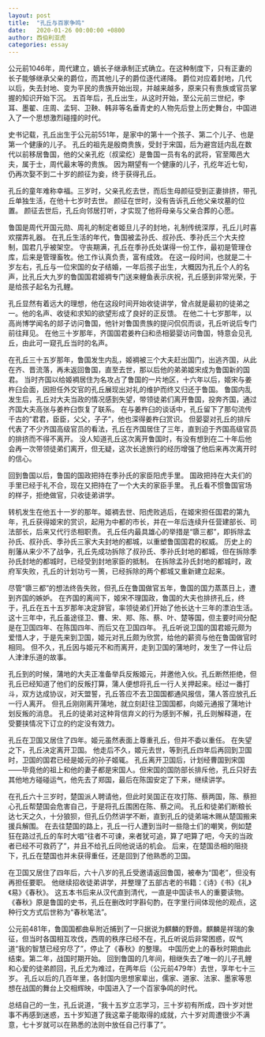 ```yaml
---
layout: post
title:  "孔丘与百家争鸣"
date:   2020-01-26 00:00:00 +0800
author: 西伯利亚虎
categories: essay
---
```


公元前1046年，周代建立，嫡长子继承制正式确立。在这种制度下，只有正妻的长子能够继承父亲的爵位，而其他儿子的爵位逐代递降。
爵位对应着封地，几代以后，失去封地、变为平民的贵族开始出现，并越来越多，原来只有贵族或官员掌握的知识开始下沉。
五百年后，孔丘出生，从这时开始，至公元前三世纪，李耳、墨翟、庄周、孟轲、卫鞅、韩非等名垂青史的人物先后登上历史舞台，中国进入了一个思想激烈碰撞的时代。

史书记载，孔丘出生于公元前551年，是家中的第十一个孩子、第二个儿子、也是第一个健康的儿子。
孔丘的祖先是殷商贵族，受封于宋国，后为避宫廷内乱在数代以前移居鲁国，他的父亲孔纥（叔梁纥）是鲁国一员有名的武将，官至陬邑大夫，属于士，周代最末等的贵族。
因为期望有一个健康的儿子，孔纥年近七旬，仍再次娶不到二十岁的颜征为妾，终于获得孔丘。

孔丘的童年难称幸福。三岁时，父亲孔纥去世，而后生母颜征受到正妻排挤，带孔丘单独生活，在他十七岁时去世。
颜征在世时，没有告诉孔丘他父亲坟墓的位置。
颜征去世后，孔丘向邻居打听，才实现了他将母亲与父亲合葬的心愿。

鲁国是周代开国元勋、周礼的制定者姬旦儿子的封地，礼制传统深厚，孔丘儿时喜欢摆弄礼器。
在孔丘生活的年代，鲁国被孟孙氏、叔孙氏、季孙氏三个大夫控制，国君几乎被架空。
守丧期满，孔丘在季孙氏处谋得一份工作，最初是管理仓库，后来是管理畜牧。他工作认真负责，富有成效。
在这一段时间，也就是二十岁左右，孔丘与一位宋国的女子结婚，一年后孩子出生，大概因为孔丘个人的名声，比孔丘大九岁的鲁国国君姬裯专门送来鲤鱼表示庆祝，孔丘感到非常光荣，于是给孩子起名为孔鲤。

孔丘显然有着远大的理想，他在这段时间开始收徒讲学，曾点就是最初的徒弟之一。他的名声、收徒和求知的欲望形成了良好的正反馈。
在他二十七岁那年，以高尚博学闻名的郯子访问鲁国，他针对鲁国贵族的提问侃侃而谈，孔丘听说后专门前往拜见。
在他三十岁那年，齐国国君姜杵臼和丞相晏婴访问鲁国，特意会见孔丘，由此可一窥孔丘当时的名声。

在孔丘三十五岁那年，鲁国发生内乱，姬裯被三个大夫赶出国门，出逃齐国，从此在齐、晋流落，再未返回鲁国，直至去世，那以后他的弟弟姬宋成为鲁国新的国君。
当时齐国以给姬裯居住为名攻占了鲁国的一片地区，十六年以后，姬宋与姜杵臼会面，因担任外交官的孔丘展现出对礼的维护而终又归还于鲁国。
鲁国内乱发生后，孔丘对大夫当政的情况感到失望，带领徒弟们离开鲁国，投奔齐国，通过齐国大夫高张与姜杵臼恢复了联系。
在与姜杵臼的谈话中，孔丘留下了那句流传千古的“君君，臣臣，父父，子子”，他也深得姜杵臼赏识。
但晏婴对孔丘的排斥代表了不少齐国高级官员的看法，孔丘在齐国居住了三年，直到迫于齐国高级官员的排挤而不得不离开。
没人知道孔丘这次离开鲁国时，有没有想到在二十年后他会再一次带领徒弟们离开，但无疑，这次长途旅行的经历增强了他后来再次离开时的信心。

回到鲁国以后，鲁国的国政把持在季孙氏的家臣阳虎手里。
国政把持在大夫们的手里已经于礼不合，现在又把持在了一个大夫的家臣手里。
孔丘看不惯鲁国官场的样子，拒绝做官，只收徒弟讲学。

转机发生在他五十一岁的那年。姬裯去世、阳虎败逃后，在姬宋担任国君的第九年，孔丘获得姬宋的赏识，起用为中都的市长，并在一年后连续升任营建部长、司法部长，后来又代行丞相职责。
孔丘任内最具雄心的举措是“隳三都”，即拆除孟孙氏、叔孙氏、季孙氏三家大夫封地的都城，以重塑鲁国国君的权威。
历史上的削藩从来少不了战争，孔丘先成功拆除了叔孙氏、季孙氏封地的都城，但在拆除季孙氏封地的都城时，已经受到封地家臣的抵制。
在拆除孟孙氏封地的都城时，政府军失败，孔丘的计划功亏一篑，已经拆除的两个都城又重新建立起来。

尽管“隳三都”的想法终告失败，但孔丘在鲁国做官五年，鲁国的国力蒸蒸日上，遭到齐国的嫉妒。
在齐国的离间下，姬宋不理国政，鲁国的大夫也排挤孔丘，终于，孔丘在五十五岁那年决定辞官，率领徒弟们开始了他长达十三年的漂泊生活。
这十三年中，孔丘虽途径卫、曹、宋、郑、陈、蔡、叶、楚等国，但主要时间分配是在卫国四年、在陈国四年、而后又在卫国四年。
孔丘听说卫国的国君姬元颇为爱惜人才，于是先来到卫国，姬元对孔丘颇为欣赏，给他的薪资与他在鲁国做官时相同。
但不久，孔丘因与姬元不和而离开，走到卫国的蒲地时，发生了一件让后人津津乐道的故事。

孔丘到的时候，蒲地的大夫正准备举兵反叛姬元，并邀他入伙。孔丘断然拒绝，但孔丘已经知道了他们的反叛打算，蒲人便想将孔丘一行人关押起来。经过一番打斗，双方达成协议，对天盟誓，孔丘答应不去卫国国都通风报信，蒲人答应放孔丘一行人离开。
但孔丘刚刚离开蒲地，就立刻赶往卫国国都，向姬元通报了蒲地计划反叛的消息。
孔丘的徒弟对这种背信弃义的行为感到不解，孔丘则解释道，在受要挟情况下订立的约定没有效力。

孔丘在卫国又居住了四年。姬元虽然表面上尊重孔丘，但并不委以重任。
在失望之下，孔丘决定离开卫国。
他走后不久，姬元去世，等到孔丘四年后再回到卫国时，卫国的国君已经是姬元的孙子姬辄。
孔丘离开卫国后，计划经曹国到宋国——毕竟他的祖上和他的妻子都是宋国人。但宋国的国防部长排斥他，孔丘只好去其他地方碰碰运气，他先去了郑国，最后在陈国安定了下来，继续讲学。

在孔丘六十三岁时，楚国派人聘请他，但此时吴国正在攻打陈、蔡两国，陈、蔡担心孔丘帮楚国会危害自己，于是将孔丘围困在陈、蔡之间。
孔丘和徒弟们断粮长达七天之久，十分狼狈，但孔丘仍然讲学不断，直到孔丘的徒弟端木赐从楚国搬来援兵解围。
在去往楚国的路上，孔丘一行人遭到当时一些隐士们的嘲笑，例如楚狂在路过孔丘的车时大唱“往者不可谏，来者犹可追，算了吧算了吧，今天的当政者已经不可救药了”，并且不给孔丘同他说话的机会。
后来，在楚国丞相的阻挠下，孔丘在楚国也并未获得重任，还是回到了他熟悉的卫国。

在卫国又居住了四年后，六十八岁的孔丘受邀请返回鲁国，被奉为“国老”，但没有再担任要职。
他继续招收徒弟讲学，并整理了五部古老的书籍：《诗》《书》《礼》《易》《春秋》。
这五本书后来从汉代直到清代，一直是中国读书人的重要读物。
《春秋》原是鲁国的史书，孔丘在删改时字斟句酌，在字里行间体现他的观点，这种行文方式后世称为“春秋笔法”。

公元前481年，鲁国国都曲阜附近捕到了一只据说为麒麟的野兽。麒麟是祥瑞的象征，但当时各国相互攻伐，西周的秩序已经不在，孔丘听说后非常困惑，叹气道“我的智慧已经穷尽了”，停止了《春秋》的整理。
中国历史上的春秋时期由此结束。第二年，战国时期开始。
回到鲁国的几年间，相继失去了唯一的儿子孔鲤和心爱的徒弟颜回，孔丘尤为难过，在两年后（公元前479年）去世，享年七十三岁。
孔丘以后的几百年里，各封国内思想家辈出，儒家、道家、法家、墨家等思想在战国的舞台上交相辉映，中国进入了一个百家争鸣的时代。

总结自己的一生，孔丘说道，“我十五岁立志学习，三十岁初有所成，四十岁对世事不再感到迷惑，五十岁知道了我这辈子能取得的成就，六十岁对周遭很少不满意，七十岁就可以在熟悉的法则中放任自己行事了”。
